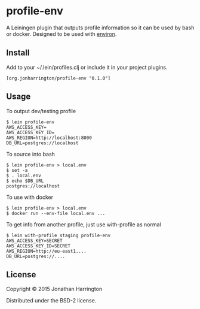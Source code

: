 # profile-env

A Leiningen plugin that outputs profile information so it can be used by bash or docker. Designed to be used with [environ](https://github.com/weavejester/environ).

## Install

Add to your ~/.lein/profiles.clj or include it in your project plugins.

    [org.jonharrington/profile-env "0.1.0"]
    

## Usage

To output dev/testing profile

    $ lein profile-env
    AWS_ACCESS_KEY=
    AWS_ACCESS_KEY_ID=
    AWS_REGION=http://localhost:8000
    DB_URL=postgres://localhost

To source into bash

    $ lein profile-env > local.env
    $ set -a
    $ . local.env
    $ echo $DB_URL
    postgres://localhost

To use with docker

    $ lein profile-env > local.env
    $ docker run --env-file local.env ...

To get info from another profile, just use with-profile as normal
    
    $ lein with-profile staging profile-env
    AWS_ACCESS_KEY=SECRET
    AWS_ACCESS_KEY_ID=SECRET
    AWS_REGION=http://eu-east1....
    DB_URL=postgres://....    
    

## License

Copyright © 2015 Jonathan Harrington

Distributed under the BSD-2 license.
